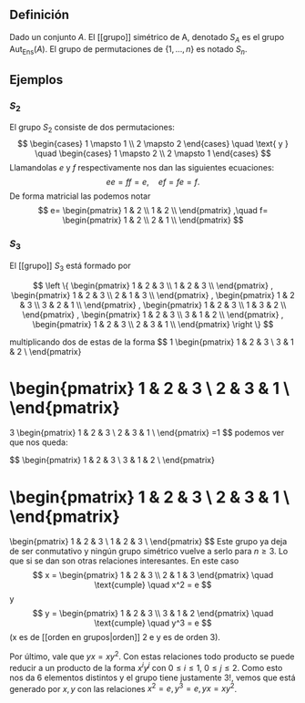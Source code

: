## Definición
Dado un conjunto $A$. El [[grupo]] simétrico de A, denotado $S_{A}$ es el grupo $\text{Aut}_{\text{Ens}}(A)$. El grupo de permutaciones de $\{ 1, \dots, n \}$ es notado $S_{n}$.

## Ejemplos

### $S_{2}$
El grupo $S_{2}$ consiste de dos permutaciones:
$$
\begin{cases}
1 \mapsto 1 \\
2 \mapsto 2
\end{cases}
\quad
\text{   y   }
\quad
\begin{cases}
1 \mapsto 2 \\
2 \mapsto 1
\end{cases}
$$
Llamandolas $e$ y $f$ respectivamente nos dan las siguientes ecuaciones:
$$
ee=ff=e, \quad ef = fe = f.
$$
De forma matricial las podemos notar
$$
e=
\begin{pmatrix}
1 & 2  \\
1 & 2 \\
\end{pmatrix}
,\quad
f=
\begin{pmatrix}
1 & 2  \\
2 & 1 \\
\end{pmatrix}
$$
### $S_{3}$
El [[grupo]] $S_{3}$ está formado por

$$
\left \{
\begin{pmatrix}
1 & 2 & 3 \\
1 & 2 & 3 \\
\end{pmatrix}
,
\begin{pmatrix}
1 & 2 & 3 \\
2 & 1 & 3 \\
\end{pmatrix}
,
\begin{pmatrix}
1 & 2 & 3 \\
3 & 2 & 1 \\
\end{pmatrix}
,
\begin{pmatrix}
1 & 2 & 3 \\
1 & 3 & 2 \\
\end{pmatrix}
,
\begin{pmatrix}
1 & 2 & 3 \\
3 & 1 & 2 \\
\end{pmatrix}
,
\begin{pmatrix}
1 & 2 & 3 \\
2 & 3 & 1 \\
\end{pmatrix}
\right \}
$$

multiplicando dos de estas de la forma
$$
1 
\begin{pmatrix}
1 & 2 & 3 \\
3 & 1 & 2 \\
\end{pmatrix}

\begin{pmatrix}
1 & 2 & 3 \\
2 & 3 & 1 \\
\end{pmatrix}
= 
3
\begin{pmatrix}
1 & 2 & 3 \\
2 & 3 & 1 \\
\end{pmatrix}
=1
$$
podemos ver que nos queda:

$$ 
\begin{pmatrix}
1 & 2 & 3 \\
3 & 1 & 2 \\
\end{pmatrix}

\begin{pmatrix}
1 & 2 & 3 \\
2 & 3 & 1 \\
\end{pmatrix}
= 
\begin{pmatrix}
1 & 2 & 3 \\
1 & 2 & 3 \\
\end{pmatrix}
$$
Este grupo ya deja de ser conmutativo y ningún grupo simétrico vuelve a serlo para $n\geq 3$. Lo que si se dan son otras relaciones interesantes. En este caso
$$
x = 
\begin{pmatrix}
1 & 2 & 3 \\
2 & 1 & 3
\end{pmatrix}
\quad
\text{cumple}
\quad
x^2 = e
$$
y
$$
y = 
\begin{pmatrix}
1 & 2 & 3 \\
3 & 1 & 2
\end{pmatrix}
\quad
\text{cumple}
\quad
y^3 = e
$$
(x es de [[orden en grupos|orden]] 2 e y es de orden 3).

Por último, vale que $yx=xy^2$. Con estas relaciones todo producto se puede reducir a un producto de la forma $x^iy^j$ con $0\leq i\leq 1,~ 0\leq j\leq 2$.
Como esto nos da 6 elementos distintos y el grupo tiene justamente $3!$, vemos que está generado por $x, y$ con las relaciones $x^2=e, y^3=e, yx=xy^2$.